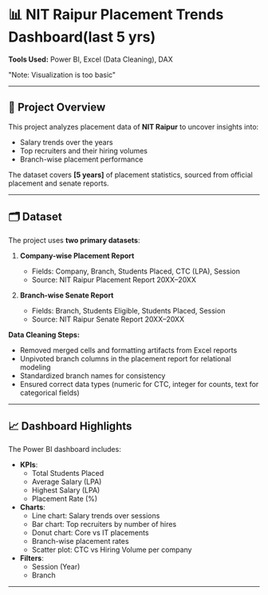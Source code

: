 # 📊 NIT Raipur Placement Trends Dashboard(last 5 yrs)
  
**Tools Used:** Power BI, Excel (Data Cleaning), DAX

"Note: Visualization is too basic"

---

## 📌 Project Overview
This project analyzes placement data of **NIT Raipur** to uncover insights into:
- Salary trends over the years
- Top recruiters and their hiring volumes
- Branch-wise placement performance

The dataset covers **[5 years]** of placement statistics, sourced from official placement and senate reports.

---

## 🗂 Dataset
The project uses **two primary datasets**:

1. **Company-wise Placement Report**
   - Fields: Company, Branch, Students Placed, CTC (LPA), Session
   - Source: NIT Raipur Placement Report 20XX–20XX

2. **Branch-wise Senate Report**
   - Fields: Branch, Students Eligible, Students Placed, Session
   - Source: NIT Raipur Senate Report 20XX–20XX

**Data Cleaning Steps:**
- Removed merged cells and formatting artifacts from Excel reports
- Unpivoted branch columns in the placement report for relational modeling
- Standardized branch names for consistency
- Ensured correct data types (numeric for CTC, integer for counts, text for categorical fields)

---

## 📈 Dashboard Highlights
The Power BI dashboard includes:
- **KPIs**:
  - Total Students Placed
  - Average Salary (LPA)
  - Highest Salary (LPA)
  - Placement Rate (%)
- **Charts**:
  - Line chart: Salary trends over sessions
  - Bar chart: Top recruiters by number of hires
  - Donut chart: Core vs IT placements
  - Branch-wise placement rates
  - Scatter plot: CTC vs Hiring Volume per company
- **Filters**:
  - Session (Year)
  - Branch

---

